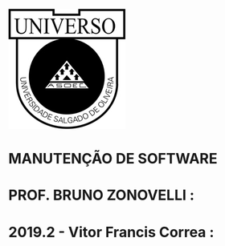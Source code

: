 
![](https://github.com/vitorfranciscorrea/MS-Universo-JF/blob/master/logo%20(2).png?raw=true)
# MANUTENÇÃO DE SOFTWARE
# PROF. BRUNO ZONOVELLI :
# 2019.2 - Vitor Francis Correa :
